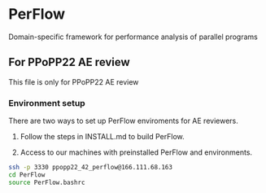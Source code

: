 # PerFlow
Domain-specific framework for performance analysis of parallel programs

## For PPoPP22 AE review
This file is only for PPoPP22 AE review

### Environment setup

There are two ways to set up PerFlow enviroments for AE reviewers.

1. Follow the steps in INSTALL.md to build PerFlow.

2. Access to our machines with preinstalled PerFlow and environments.

```bash
ssh -p 3330 ppopp22_42_perflow@166.111.68.163
cd PerFlow
source PerFlow.bashrc
```

